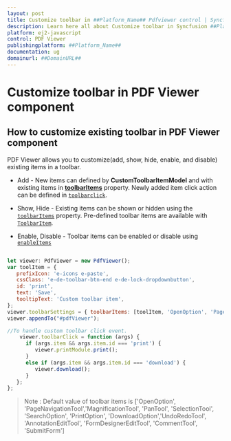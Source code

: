 ```yaml
---
layout: post
title: Customize toolbar in ##Platform_Name## Pdfviewer control | Syncfusion
description: Learn here all about Customize toolbar in Syncfusion ##Platform_Name## Pdfviewer control of Syncfusion Essential JS 2 and more.
platform: ej2-javascript
control: PDF Viewer
publishingplatform: ##Platform_Name##
documentation: ug
domainurl: ##DomainURL##
---
```


# Customize toolbar in PDF Viewer component

## How to customize existing toolbar in PDF Viewer component

PDF Viewer allows you to customize(add, show, hide, enable, and disable) existing items in a toolbar.

* Add - New items can defined by **CustomToolbarItemModel** and with existing items in [**toolbarItems**](https://ej2.syncfusion.com/documentation/api/pdfviewer/toolbarSettings/) property. Newly added item click action can be defined in [`toolbarclick`](https://ej2.syncfusion.com/documentation/api/toolbar/clickEventArgs/).

* Show, Hide - Existing items can be shown or hidden using the [`toolbarItems`](https://ej2.syncfusion.com/documentation/api/pdfviewer/toolbarSettings/) property. Pre-defined toolbar items are available with [`ToolbarItem`](https://ej2.syncfusion.com/documentation/api/pdfviewer/toolbarItem/).

* Enable, Disable -  Toolbar items can be enabled or disable using [`enableItems`](https://ej2.syncfusion.com/documentation/api/pdfviewer/toolbar/#enabletoolbaritem)

```js

let viewer: PdfViewer = new PdfViewer();
var toolItem = {
   prefixIcon: 'e-icons e-paste',
   cssClass: 'e-de-toolbar-btn-end e-de-lock-dropdownbutton',
   id: 'print',
   text: 'Save',
   tooltipText: 'Custom toolbar item',
};
viewer.toolbarSettings = { toolbarItems: [toolItem, 'OpenOption', 'PageNavigationTool', 'MagnificationTool', 'PanTool', 'SelectionTool', 'SearchOption', 'PrintOption', 'DownloadOption', 'UndoRedoTool', 'AnnotationEditTool', 'FormDesignerEditTool', 'CommentTool', 'SubmitForm']}
viewer.appendTo("#pdfViewer");

//To handle custom toolbar click event.
    viewer.toolbarClick = function (args) {
      if (args.item && args.item.id === 'print') {
         viewer.printModule.print();
      }
      else if (args.item && args.item.id === 'download') {
         viewer.download();
      }
   };
};

```

>Note : Default value of toolbar items is ['OpenOption', 'PageNavigationTool','MagnificationTool', 'PanTool', 'SelectionTool', 'SearchOption', 'PrintOption', 'DownloadOption','UndoRedoTool', 'AnnotationEditTool', 'FormDesignerEditTool', 'CommentTool', 'SubmitForm']